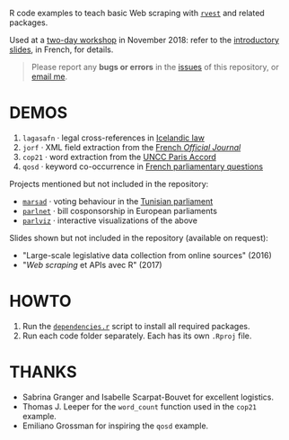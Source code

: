 R code examples to teach basic Web scraping with [`rvest`](https://cran.r-project.org/package=rvest) and related packages.

Used at a [two-day workshop][a] in November 2018: refer to the [introductory slides][b], in French, for details.

[a]: https://sygefor.reseau-urfist.fr/#/training/7432/8123/?from=true
[b]: https://frama.link/urfist-2018-slides

> Please report any __bugs or errors__ in the [issues](/briatte/urfist2018) of this repository, or [email me](mailto:f.briatte@gmail.com).

# DEMOS

1. `lagasafn` · legal cross-references in [Icelandic law](http://www.althingi.is/lagasafn/zip-skra-af-lagasafni/)
2. `jorf` · XML field extraction from the [French _Official Journal_](https://echanges.dila.gouv.fr/OPENDATA/JORFSIMPLE/)
3. `cop21` · word extraction from the [UNCC Paris Accord](https://unfccc.int/resource/docs/2015/cop21/eng/l09r01.pdf)
4. `qosd` · keyword co-occurrence in [French parliamentary questions](http://questions.assemblee-nationale.fr/)

Projects mentioned but not included in the repository:

- [`marsad`](https://github.com/briatte/marsad) · voting behaviour in the [Tunisian parliament](https://majles.marsad.tn/fr/assemblee)
- [`parlnet`](https://github.com/briatte/parlnet) · bill cosponsorship in European parliaments
- [`parlviz`](https://github.com/briatte/parlviz) · interactive visualizations of the above

Slides shown but not included in the repository (available on request):

- "Large-scale legislative data collection from online sources" (2016)
- "_Web scraping_ et APIs avec R" (2017)

# HOWTO

1. Run the [`dependencies.r`](dependencies.r) script to install all required packages.
2. Run each code folder separately. Each has its own `.Rproj` file.

# THANKS

- Sabrina Granger and Isabelle Scarpat-Bouvet for excellent logistics.
- Thomas J. Leeper for the `word_count` function used in the `cop21` example.
- Emiliano Grossman for inspiring the `qosd` example.
